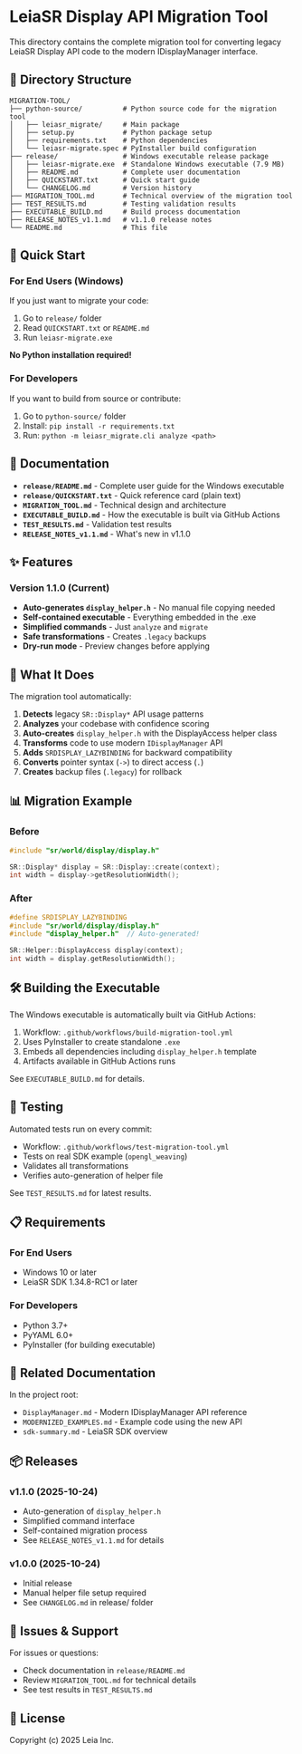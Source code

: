 # LeiaSR Display API Migration Tool

This directory contains the complete migration tool for converting legacy LeiaSR Display API code to the modern IDisplayManager interface.

## 📁 Directory Structure

```
MIGRATION-TOOL/
├── python-source/          # Python source code for the migration tool
│   ├── leiasr_migrate/     # Main package
│   ├── setup.py            # Python package setup
│   ├── requirements.txt    # Python dependencies
│   └── leiasr-migrate.spec # PyInstaller build configuration
├── release/                # Windows executable release package
│   ├── leiasr-migrate.exe  # Standalone Windows executable (7.9 MB)
│   ├── README.md           # Complete user documentation
│   ├── QUICKSTART.txt      # Quick start guide
│   └── CHANGELOG.md        # Version history
├── MIGRATION_TOOL.md       # Technical overview of the migration tool
├── TEST_RESULTS.md         # Testing validation results
├── EXECUTABLE_BUILD.md     # Build process documentation
├── RELEASE_NOTES_v1.1.md   # v1.1.0 release notes
└── README.md               # This file
```

## 🚀 Quick Start

### For End Users (Windows)

If you just want to migrate your code:

1. Go to `release/` folder
2. Read `QUICKSTART.txt` or `README.md`
3. Run `leiasr-migrate.exe`

**No Python installation required!**

### For Developers

If you want to build from source or contribute:

1. Go to `python-source/` folder
2. Install: `pip install -r requirements.txt`
3. Run: `python -m leiasr_migrate.cli analyze <path>`

## 📖 Documentation

- **`release/README.md`** - Complete user guide for the Windows executable
- **`release/QUICKSTART.txt`** - Quick reference card (plain text)
- **`MIGRATION_TOOL.md`** - Technical design and architecture
- **`EXECUTABLE_BUILD.md`** - How the executable is built via GitHub Actions
- **`TEST_RESULTS.md`** - Validation test results
- **`RELEASE_NOTES_v1.1.md`** - What's new in v1.1.0

## ✨ Features

### Version 1.1.0 (Current)

- **Auto-generates `display_helper.h`** - No manual file copying needed
- **Self-contained executable** - Everything embedded in the .exe
- **Simplified commands** - Just `analyze` and `migrate`
- **Safe transformations** - Creates `.legacy` backups
- **Dry-run mode** - Preview changes before applying

## 🔧 What It Does

The migration tool automatically:

1. **Detects** legacy `SR::Display*` API usage patterns
2. **Analyzes** your codebase with confidence scoring
3. **Auto-creates** `display_helper.h` with the DisplayAccess helper class
4. **Transforms** code to use modern `IDisplayManager` API
5. **Adds** `SRDISPLAY_LAZYBINDING` for backward compatibility
6. **Converts** pointer syntax (`->`) to direct access (`.`)
7. **Creates** backup files (`.legacy`) for rollback

## 📊 Migration Example

### Before
```cpp
#include "sr/world/display/display.h"

SR::Display* display = SR::Display::create(context);
int width = display->getResolutionWidth();
```

### After
```cpp
#define SRDISPLAY_LAZYBINDING
#include "sr/world/display/display.h"
#include "display_helper.h"  // Auto-generated!

SR::Helper::DisplayAccess display(context);
int width = display.getResolutionWidth();
```

## 🛠️ Building the Executable

The Windows executable is automatically built via GitHub Actions:

1. Workflow: `.github/workflows/build-migration-tool.yml`
2. Uses PyInstaller to create standalone `.exe`
3. Embeds all dependencies including `display_helper.h` template
4. Artifacts available in GitHub Actions runs

See `EXECUTABLE_BUILD.md` for details.

## 🧪 Testing

Automated tests run on every commit:

- Workflow: `.github/workflows/test-migration-tool.yml`
- Tests on real SDK example (`opengl_weaving`)
- Validates all transformations
- Verifies auto-generation of helper file

See `TEST_RESULTS.md` for latest results.

## 📋 Requirements

### For End Users
- Windows 10 or later
- LeiaSR SDK 1.34.8-RC1 or later

### For Developers
- Python 3.7+
- PyYAML 6.0+
- PyInstaller (for building executable)

## 🔗 Related Documentation

In the project root:
- `DisplayManager.md` - Modern IDisplayManager API reference
- `MODERNIZED_EXAMPLES.md` - Example code using the new API
- `sdk-summary.md` - LeiaSR SDK overview

## 📦 Releases

### v1.1.0 (2025-10-24)
- Auto-generation of `display_helper.h`
- Simplified command interface
- Self-contained migration process
- See `RELEASE_NOTES_v1.1.md` for details

### v1.0.0 (2025-10-24)
- Initial release
- Manual helper file setup required
- See `CHANGELOG.md` in release/ folder

## 🐛 Issues & Support

For issues or questions:
- Check documentation in `release/README.md`
- Review `MIGRATION_TOOL.md` for technical details
- See test results in `TEST_RESULTS.md`

## 📝 License

Copyright (c) 2025 Leia Inc.
